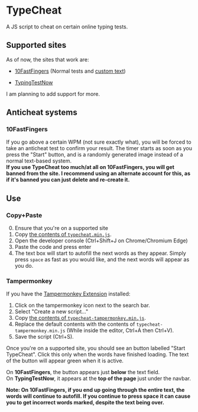 # TypeCheat
A JS script to cheat on certain online typing tests.

## Supported sites
As of now, the sites that work are:
- [10FastFingers](https://10fastfingers.com/) (Normal tests and [custom text](https://10fastfingers.com/text-practice/new))
<!-- - [Ratatype](https://www.ratatype.com/) -->
<!-- ^^^WIP^^^ -->
- [TypingTestNow](https://typingtestnow.com/)

I am planning to add support for more.

## Anticheat systems
### 10FastFingers
If you go above a certain WPM (not sure exactly what), you will be forced to take an anticheat test to confirm your result. The timer starts as soon as you press the "Start" button, and is a randomly generated image instead of a normal text-based system.  
**If you use TypeCheat too much/at all on 10FastFingers, you will get banned from the site. I recommend using an alternate account for this, as if it's banned you can just delete and re-create it.**

## Use
### Copy+Paste
0. Ensure that you're on a supported site
1. Copy [the contents of `typecheat.min.js`](https://raw.githubusercontent.com/MysteryBlokHed/TypeCheat/master/typecheat.min.js).
2. Open the developer console (Ctrl+Shift+J on Chrome/Chromium Edge)
3. Paste the code and press enter
4. The text box will start to autofill the next words as they appear. Simply press `space` as fast as you would like, and the next words will appear as you do.

### Tampermonkey
If you have the [Tampermonkey Extension](https://chrome.google.com/webstore/detail/tampermonkey/dhdgffkkebhmkfjojejmpbldmpobfkfo) installed:

1. Click on the tampermonkey icon next to the search bar.
2. Select "Create a new script..."
3. Copy [the contents of `typecheat-tampermonkey.min.js`](https://raw.githubusercontent.com/MysteryBlokHed/TypeCheat/master/typecheat-tampermonkey.min.js).
4. Replace the default contents with the contents of `typecheat-tampermonkey.min.js` (While inside the editor, Ctrl+A then Ctrl+V).
5. Save the script (Ctrl+S).

Once you're on a supported site, you should see an button labelled "Start TypeCheat". Click this only when the words have finished loading. The text of the button will appear green when it is active.

On **10FastFingers**, the button appears just **below** the text field.  
On **TypingTestNow**, it appears at the **top of the page** just under the navbar.

**Note: On 10FastFingers, if you end up going through the entire text, the words will continue to autofill. If you continue to press space it can cause you to get incorrect words marked, despite the text being over.**